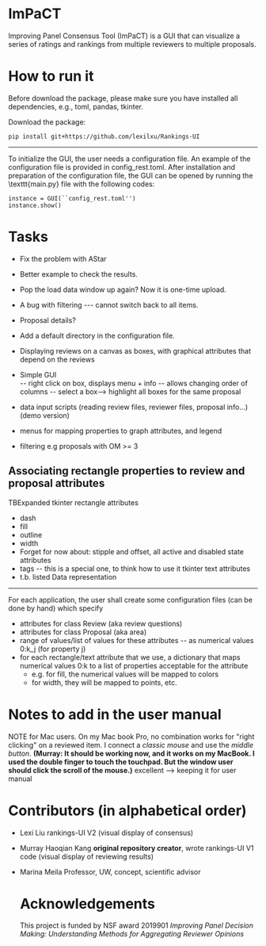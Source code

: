 # ImPaCT

Improving Panel Consensus Tool (ImPaCT)  is a GUI that can visualize a series of ratings and rankings from multiple reviewers to multiple proposals. 

How to run it
======
Before download the package, please make sure you have installed all dependencies, e.g., toml, pandas, tkinter.

Download the package:
```
pip install git+https://github.com/lexilxu/Rankings-UI
```
-----
To initialize the GUI, the user needs a configuration file. 
An example of the configuration file is provided in config_rest.toml.
After installation and preparation of the configuration file, the GUI can be opened by running the \texttt{main.py} file with the following codes:
```
instance = GUI(``config_rest.toml'')
instance.show()
```

Tasks
======
* Fix the problem with AStar
* Better example to check the results.
* Pop the load data window up again? Now it is one-time upload.
* A bug with filtering --- cannot switch back to all items.
* Proposal details?
* Add a default directory in the configuration file.


* Displaying reviews on a canvas as boxes, with graphical attributes that depend on the reviews 
* Simple GUI  
  -- right click on box, displays menu + info
  -- allows changing order of columns
  -- select a box--> highlight all boxes for the same proposal
* data input scripts (reading review files, reviewer files, proposal info...)  (demo version)
* menus for mapping properties to graph attributes, and legend 
* filtering e.g proposals with OM >= 3


Associating rectangle properties to review and proposal attributes
--------------------------------------------------------------------
TBExpanded
tkinter rectangle attributes
* dash
* fill
* outline
* width
* Forget for now about: stipple and offset, all active and disabled state attributes
* tags -- this is a special one, to think how to use it
tkinter text attributes
 * t.b. listed
 Data representation
 ---------------------
 For each application, the user shall create some configuration files (can be done by hand) which specify
 * attributes for class Review (aka review questions)
 * attributes for class Proposal (aka area)
 * range of values/list of values for these attributes -- as numerical values 0:k_j (for property j)
 * for each rectangle/text attribute that we use, a dictionary that maps numerical values 0:k to a list of properties acceptable for the attribute
    - e.g. for fill, the numerical values will be mapped to colors
    - for width, they will be mapped to points, etc.

Notes to add in the user manual
================================
NOTE for Mac users. On my Mac book Pro, no combination works for "right clicking" on a reviewed item. I connect a _classic mouse_ and use the _middle button_. **(Murray: It should be working now, and it works on my MacBook. I used the double finger to touch the touchpad. But the window user should click the scroll of the mouse.)** excellent --> keeping it for user manual

Contributors (in alphabetical order)
====================================
* Lexi Liu rankings-UI V2 (visual display of consensus)
* Murray Haoqian Kang **original repository creator**, wrote rankings-UI V1 code (visual display of reviewing results) 
* Marina Meila Professor, UW, concept, scientific advisor

  Acknowledgements
  ================
  This project is funded by NSF award 2019901 _Improving Panel Decision Making: Understanding Methods for Aggregating Reviewer Opinions_
